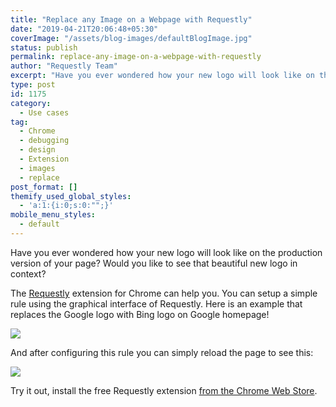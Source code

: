 ```yaml
---
title: "Replace any Image on a Webpage with Requestly"
date: "2019-04-21T20:06:48+05:30"
coverImage: "/assets/blog-images/defaultBlogImage.jpg"
status: publish
permalink: replace-any-image-on-a-webpage-with-requestly
author: "Requestly Team"
excerpt: "Have you ever wondered how your new logo will look like on the production version of your page? Would you like to see that beautiful new logo in context?"
type: post
id: 1175
category:
  - Use cases
tag:
  - Chrome
  - debugging
  - design
  - Extension
  - images
  - replace
post_format: []
themify_used_global_styles:
  - 'a:1:{i:0;s:0:"";}'
mobile_menu_styles:
  - default
---
```


Have you ever wondered how your new logo will look like on the production version of your page? Would you like to see that beautiful new logo in context?

The [Requestly](https://chrome.google.com/webstore/detail/requestly-redirect-url-mo/mdnleldcmiljblolnjhpnblkcekpdkpa?hl=en) extension for Chrome can help you. You can setup a simple rule using the graphical interface of Requestly. Here is an example that replaces the Google logo with Bing logo on Google homepage!

![](/assets/blog-images/Screenshot-2019-04-21-at-7.12.57-PM.png)

And after configuring this rule you can simply reload the page to see this:

![](/assets/blog-images/a.gif)

Try it out, install the free Requestly extension [from the Chrome Web Store](https://chrome.google.com/webstore/detail/requestly-redirect-url-mo/mdnleldcmiljblolnjhpnblkcekpdkpa?hl=en).
